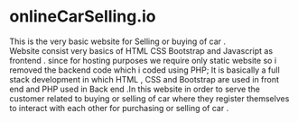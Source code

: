 # onlineCarSelling.io
  This is the very basic website for Selling or buying of car .  
  Website consist very basics of HTML CSS Bootstrap and Javascript as frontend . 
  since for hosting purposes we require only static   website so i removed the backend code which i coded using PHP;
  It is basically a full stack development in which HTML , CSS and Bootstrap are used in front end and PHP
  used in Back end .In this website in order to serve the customer related to buying or selling of car where
  they register themselves to interact with each other for purchasing or selling of car .
  
